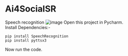 # Ai4SocialSR
Speech recognition
![image](https://github.com/rohankant/Ai4SocialSR/assets/85503948/d058ded8-d8dd-4de8-bec8-7367e501b0f2)
Open this project in Pycharm.<br>
Install Dependencies:-<br>
```
pip install SpeechRecognition
pip install pyttsx3
```
Now run the code.
